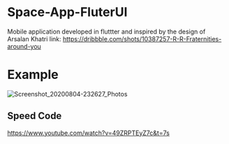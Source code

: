 # Space-App-FluterUI

Mobile application developed in fluttter and inspired by the design of Arsalan Khatri  link: https://dribbble.com/shots/10387257-R-R-Fraternities-around-you

# Example 

![Screenshot_20200804-232627_Photos](https://user-images.githubusercontent.com/23271951/89372045-a76dd980-d6aa-11ea-8db1-0cbcb9ae9fcc.png)

  
## Speed Code

https://www.youtube.com/watch?v=49ZRPTEyZ7c&t=7s
